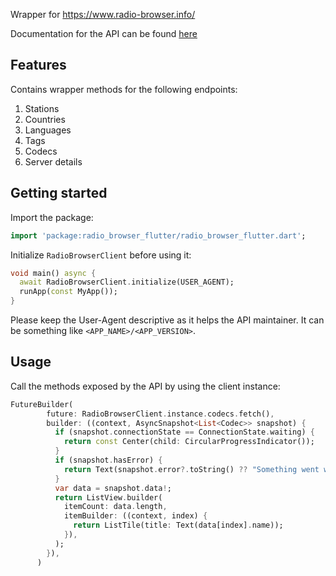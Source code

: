 <!--
This README describes the package. If you publish this package to pub.dev,
this README's contents appear on the landing page for your package.

For information about how to write a good package README, see the guide for
[writing package pages](https://dart.dev/guides/libraries/writing-package-pages).

For general information about developing packages, see the Dart guide for
[creating packages](https://dart.dev/guides/libraries/create-library-packages)
and the Flutter guide for
[developing packages and plugins](https://flutter.dev/developing-packages).
-->

Wrapper for https://www.radio-browser.info/

Documentation for the API can be found [here](https://de1.api.radio-browser.info/#General)

## Features

Contains wrapper methods for the following endpoints:
1. Stations
2. Countries
3. Languages
4. Tags
5. Codecs
6. Server details

## Getting started

Import the package:

```dart
import 'package:radio_browser_flutter/radio_browser_flutter.dart';
```

Initialize `RadioBrowserClient` before using it:

```dart
void main() async {
  await RadioBrowserClient.initialize(USER_AGENT);
  runApp(const MyApp());
}
```

Please keep the User-Agent descriptive as it helps the API maintainer.
It can be something like `<APP_NAME>/<APP_VERSION>`.

## Usage

Call the methods exposed by the API by using the client instance:

```dart
FutureBuilder(
        future: RadioBrowserClient.instance.codecs.fetch(),
        builder: ((context, AsyncSnapshot<List<Codec>> snapshot) {
          if (snapshot.connectionState == ConnectionState.waiting) {
            return const Center(child: CircularProgressIndicator());
          }
          if (snapshot.hasError) {
            return Text(snapshot.error?.toString() ?? "Something went wrong");
          }
          var data = snapshot.data!;
          return ListView.builder(
            itemCount: data.length,
            itemBuilder: ((context, index) {
              return ListTile(title: Text(data[index].name));
            }),
          );
        }),
      )
```
